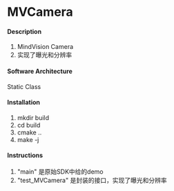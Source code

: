# MVCamera

#### Description
1. MindVision Camera 
2. 实现了曝光和分辨率

#### Software Architecture
Static Class

#### Installation

1. mkdir build
2. cd build
3. cmake ..
4. make -j

#### Instructions

1. "main" 是原始SDK中给的demo 
2. "test_MVCamera" 是封装的接口，实现了曝光和分辨率